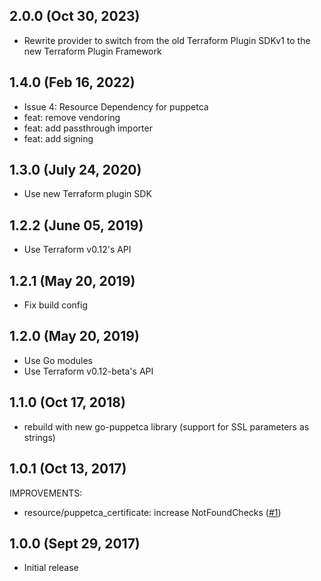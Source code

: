 ## 2.0.0 (Oct 30, 2023)

- Rewrite provider to switch from the old Terraform Plugin SDKv1 to the new Terraform Plugin Framework

## 1.4.0 (Feb 16, 2022)

- Issue 4: Resource Dependency for puppetca
- feat: remove vendoring
- feat: add passthrough importer
- feat: add signing

## 1.3.0 (July 24, 2020)

- Use new Terraform plugin SDK

## 1.2.2 (June 05, 2019)

- Use Terraform v0.12's API

## 1.2.1 (May 20, 2019)

- Fix build config

## 1.2.0 (May 20, 2019)

- Use Go modules
- Use Terraform v0.12-beta's API

## 1.1.0 (Oct 17, 2018)

- rebuild with new go-puppetca library (support for SSL parameters as strings)

## 1.0.1 (Oct 13, 2017)

IMPROVEMENTS:

- resource/puppetca_certificate: increase NotFoundChecks ([#1](https://github.com/camptocamp/terraform-provider-puppetca/issues/1))

## 1.0.0 (Sept 29, 2017)

- Initial release
